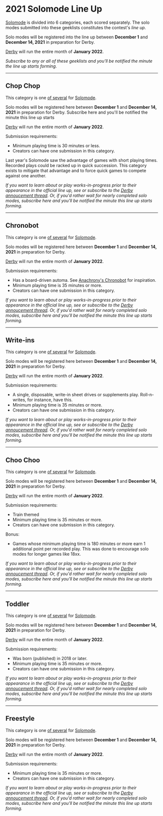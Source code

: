 # 2021 Solomode Line Up
[Solomode](./announcement-solomode.md) is divided into 6 categories, each scored separately.  The solo modes submitted into these geeklists constitutes the contest's *line up*.

Solo modes will be registered into the line up between **December 1** and **December 14, 2021** in preparation for Derby.

[Derby](./announcement-derby.md) will run the entire month of **January 2022**.

*Subscribe to any or all of these geeklists and you'll be notified the minute the line up starts forming.*

---

## Chop Chop
This category is one [of several](./categories.md) for [Solomode](./announcement-solomode.md).

Solo modes will be registered here between **December 1** and **December 14, 2021** in preparation for Derby.  Subscribe here and you'll be notified the minute this line up starts

[Derby](./announcement-derby.md) will run the entire month of **January 2022**.

Submission requirements:
* Minimum playing time is 30 minutes or less.
* Creators can have one submission in this category.

Last year's Solomode saw the advantage of games with short playing times.  Recorded plays could be racked up in quick succession.  This category exists to mitigate that advantage and to force quick games to compete against one another.

*If you want to learn about or play works-in-progress prior to their appearance in the official line up, see or subscribe to the [Derby annoucement thread](./announcement-derby.md).  Or, if you'd rather wait for nearly completed solo modes, subscribe here and you'll be notified the minute this line up starts forming.*

---

## Chronobot
This category is one [of several](./categories.md) for [Solomode](./announcement-solomode.md).

Solo modes will be registered here between **December 1** and **December 14, 2021** in preparation for Derby.

[Derby](./announcement-derby.md) will run the entire month of **January 2022**.

Submission requirements:
* Has a board-driven automa.  See [Anachrony's Chronobot](https://boardgamegeek.com/image/3037431/anachrony) for inspiration.
* Minimum playing time is 35 minutes or more.
* Creators can have one submission in this category.

*If you want to learn about or play works-in-progress prior to their appearance in the official line up, see or subscribe to the [Derby annoucement thread](./announcement-derby.md).  Or, if you'd rather wait for nearly completed solo modes, subscribe here and you'll be notified the minute this line up starts forming.*

---

## Write-ins
This category is one [of several](./categories.md) for [Solomode](./announcement-solomode.md).

Solo modes will be registered here between **December 1** and **December 14, 2021** in preparation for Derby.

[Derby](./announcement-derby.md) will run the entire month of **January 2022**.

Submission requirements:
* A single, disposable, write-in sheet drives or supplements play.  Roll-n-writes, for instance, have this.
* Minimum playing time is 35 minutes or more.
* Creators can have one submission in this category.

*If you want to learn about or play works-in-progress prior to their appearance in the official line up, see or subscribe to the [Derby annoucement thread](./announcement-derby.md).  Or, if you'd rather wait for nearly completed solo modes, subscribe here and you'll be notified the minute this line up starts forming.*

---

## Choo Choo
This category is one [of several](./categories.md) for [Solomode](./announcement-solomode.md).

Solo modes will be registered here between **December 1** and **December 14, 2021** in preparation for Derby.

[Derby](./announcement-derby.md) will run the entire month of **January 2022**.

Submission requirements:
* Train themed
* Minimum playing time is 35 minutes or more.
* Creators can have one submission in this category.

Bonus:
* Games whose minimum playing time is 180 minutes or more earn 1 additional point per recorded play.  This was done to encourage solo modes for longer games like 18xx.

*If you want to learn about or play works-in-progress prior to their appearance in the official line up, see or subscribe to the [Derby annoucement thread](./announcement-derby.md).  Or, if you'd rather wait for nearly completed solo modes, subscribe here and you'll be notified the minute this line up starts forming.*

---

## Toddler
This category is one [of several](./categories.md) for [Solomode](./announcement-solomode.md).

Solo modes will be registered here between **December 1** and **December 14, 2021** in preparation for Derby.

[Derby](./announcement-derby.md) will run the entire month of **January 2022**.

Submission requirements:
* Was born (published) in 2018 or later.
* Minimum playing time is 35 minutes or more.
* Creators can have one submission in this category.

*If you want to learn about or play works-in-progress prior to their appearance in the official line up, see or subscribe to the [Derby annoucement thread](./announcement-derby.md).  Or, if you'd rather wait for nearly completed solo modes, subscribe here and you'll be notified the minute this line up starts forming.*

---

## Freestyle
This category is one [of several](./categories.md) for [Solomode](./announcement-solomode.md).

Solo modes will be registered here between **December 1** and **December 14, 2021** in preparation for Derby.

[Derby](./announcement-derby.md) will run the entire month of **January 2022**.

Submission requirements:
* Minimum playing time is 35 minutes or more.
* Creators can have one submission in this category.

*If you want to learn about or play works-in-progress prior to their appearance in the official line up, see or subscribe to the [Derby annoucement thread](./announcement-derby.md).  Or, if you'd rather wait for nearly completed solo modes, subscribe here and you'll be notified the minute this line up starts forming.*

